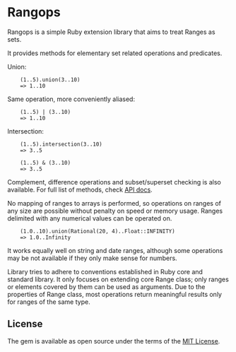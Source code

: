 # Rangops

Rangops is a simple Ruby extension library that aims to treat Ranges as sets.

It provides methods for elementary set related operations and predicates.

Union:

        (1..5).union(3..10)
        => 1..10

Same operation, more conveniently aliased:

        (1..5) | (3..10)
        => 1..10

Intersection:

        (1..5).intersection(3..10)
        => 3..5

        (1..5) & (3..10)
        => 3..5


Complement, difference operations and subset/superset checking is also available.
For full list of methods, check [API docs](https://vojski.github.io/rangops/).

No mapping of ranges to arrays is performed, so operations on ranges of any size
are possible without penalty on speed or memory usage. Ranges delimited with any
numerical values can be operated on.

        (1.0..10).union(Rational(20, 4)..Float::INFINITY)
        => 1.0..Infinity 

It works equally well on string and date ranges, although some operations may be
not available if they only make sense for numbers.

Library tries to adhere to conventions established in Ruby core and standard
library. It only focuses on extending core Range class; only ranges or elements
covered by them can be used as arguments. Due to the properties of Range class,
most operations return meaningful results only for ranges of the same type.


## License

The gem is available as open source under the terms of the [MIT License](https://opensource.org/licenses/MIT).
